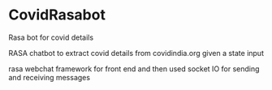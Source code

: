 # CovidRasabot
Rasa bot for covid details 


RASA chatbot to extract covid details from covidindia.org given a state input

rasa webchat framework for front end and then used socket IO for sending and receiving messages
